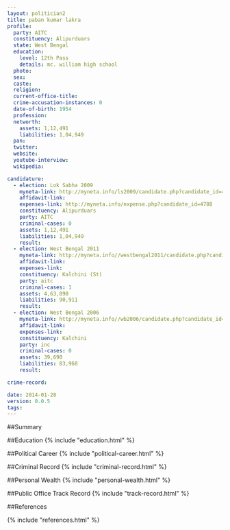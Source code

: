 ```yaml
---
layout: politician2
title: paban kumar lakra
profile: 
  party: AITC
  constituency: Alipurduars
  state: West Bengal
  education: 
    level: 12th Pass
    details: mc. william high school
  photo: 
  sex: 
  caste: 
  religion: 
  current-office-title: 
  crime-accusation-instances: 0
  date-of-birth: 1954
  profession: 
  networth: 
    assets: 1,12,491
    liabilities: 1,04,949
  pan: 
  twitter: 
  website: 
  youtube-interview: 
  wikipedia: 

candidature: 
  - election: Lok Sabha 2009
    myneta-link: http://myneta.info/ls2009/candidate.php?candidate_id=4788
    affidavit-link: 
    expenses-link: http://myneta.info/expense.php?candidate_id=4788
    constituency: Alipurduars 
    party: AITC
    criminal-cases: 0
    assets: 1,12,491
    liabilities: 1,04,949
    result:  
  - election: West Bengal 2011
    myneta-link: http://myneta.info//westbengal2011/candidate.php?candidate_id=30
    affidavit-link: 
    expenses-link: 
    constituency: Kalchini (St) 
    party: aitc
    criminal-cases: 1
    assets: 4,63,890
    liabilities: 90,911
    result:  
  - election: West Bengal 2006
    myneta-link: http://myneta.info//wb2006/candidate.php?candidate_id=22
    affidavit-link: 
    expenses-link: 
    constituency: Kalchini 
    party: inc
    criminal-cases: 0
    assets: 39,690
    liabilities: 83,968
    result:  

crime-record: 

date: 2014-01-28
version: 0.0.5
tags: 
---
```

##Summary


##Education
{% include "education.html" %}


##Political Career
{% include "political-career.html" %}


##Criminal Record
{% include "criminal-record.html" %}


##Personal Wealth
{% include "personal-wealth.html" %}


##Public Office Track Record
{% include "track-record.html" %}


##References


{% include "references.html" %}